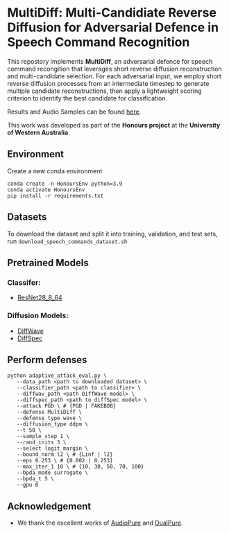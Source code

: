 # MultiDiff: Multi-Candidiate Reverse Diffusion for Adversarial Defence in Speech Command Recognition

This repostory implements **MultiDiff**, an adversarial defence for speech command recongition that leverages short reverse diffusion reconstruction and multi-candidate selection. For each adversarial input, we employ short reverse diffusion processes from an intermediate timestep to generate multiple candidate reconstructions, then apply a lightweight scoring criterion to identify the best candidate for classification.

Results and Audio Samples can be found [here](https://honourswebsite.vercel.app/).

This work was developed as part of the **Honours project** at the **University of Western Australia**.

## Environment
Create a new conda environment 
```
conda create -n HonoursEnv python=3.9
conda activate HonoursEnv
pip install -r requirements.txt 
```

## Datasets 
To download the dataset and split it into training, validation, and test sets, run `download_speech_commands_dataset.sh`  

## Pretrained Models
### Classifer: 
- [ResNet28_8_64](https://drive.google.com/file/d/1b-YaiprEKx-dMXGnJsi7IHblzUOJlDGC/view?usp=drive_link)
### Diffusion Models:
- [DiffWave](https://github.com/philsyn/DiffWave-unconditional/blob/master/exp/ch256_T200_betaT0.02/logs/checkpoint/1000000.pkl)
- [DiffSpec](https://drive.google.com/file/d/14aoldbx7k9M9KSa6Po8VC3dGfVR-wHAs/view?usp=drive_link)

## Perform defenses

```
python adaptive_attack_eval.py \
   --data_path <path to downloaded dataset> \
   --classifier_path <path to classifier> \
   --diffwav_path <path DiffWave model> \
   --diffspec_path <path to diffSpec model> \   
   --attack PGD \ # {PGD | FAKEBOB}  
   --defense MultiDiff \
   --defense_type wave \
   --diffusion_type ddpm \ 
   --t 50 \
   --sample_step 1 \ 
   --rand_inits 3 \
   --select logit_margin \
   --bound_norm l2 \ # {Linf | l2}
   --eps 0.253 \ # {0.002 | 0.253} 
   --max_iter_1 10 \ # {10, 30, 50, 70, 100}
   --bpda_mode surrogate \ 
   --bpda_t 5 \
   --gpu 0
```




## Acknowledgement
- We thank the excellent works of [AudioPure](https://github.com/cychomatica/AudioPure) and [DualPure](https://github.com/Sec4ai/DualPure).

